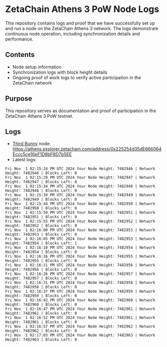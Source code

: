 # ZetaChain Athens 3 PoW Node Logs
This repository contains logs and proof that we have successfully set up and run a node on the ZetaChain Athens 3 network. The logs demonstrate continuous node operation, including synchronization details and performance.

## Contents
- Node setup information
- Synchronization logs with block height details
- Ongoing proof of work logs to verify active participation in the ZetaChain network

## Purpose
This repository serves as documentation and proof of participation in the ZetaChain Athens 3 PoW testnet.

## Logs

- [Third Bunny](https://thirdbunny.xyz/) node: https://athens.explorer.zetachain.com/address/0x225254d35dE666064Eccc5ce16eF1D8bF8D7b5EE
- Latest logs:
```
Fri Nov  1 02:15:24 PM UTC 2024 Your Node Height: 7482946 | Network Height: 7482946 | Blocks Left: 0
Fri Nov  1 02:15:29 PM UTC 2024 Your Node Height: 7482947 | Network Height: 7482947 | Blocks Left: 0
Fri Nov  1 02:15:34 PM UTC 2024 Your Node Height: 7482948 | Network Height: 7482948 | Blocks Left: 0
Fri Nov  1 02:15:39 PM UTC 2024 Your Node Height: 7482949 | Network Height: 7482949 | Blocks Left: 0
Fri Nov  1 02:15:44 PM UTC 2024 Your Node Height: 7482950 | Network Height: 7482950 | Blocks Left: 0
Fri Nov  1 02:15:50 PM UTC 2024 Your Node Height: 7482951 | Network Height: 7482951 | Blocks Left: 0
Fri Nov  1 02:15:55 PM UTC 2024 Your Node Height: 7482952 | Network Height: 7482952 | Blocks Left: 0
Fri Nov  1 02:16:00 PM UTC 2024 Your Node Height: 7482953 | Network Height: 7482953 | Blocks Left: 0
Fri Nov  1 02:16:05 PM UTC 2024 Your Node Height: 7482953 | Network Height: 7482954 | Blocks Left: 1
Fri Nov  1 02:16:10 PM UTC 2024 Your Node Height: 7482954 | Network Height: 7482954 | Blocks Left: 0
Fri Nov  1 02:16:16 PM UTC 2024 Your Node Height: 7482955 | Network Height: 7482955 | Blocks Left: 0
Fri Nov  1 02:16:21 PM UTC 2024 Your Node Height: 7482956 | Network Height: 7482956 | Blocks Left: 0
Fri Nov  1 02:16:26 PM UTC 2024 Your Node Height: 7482957 | Network Height: 7482957 | Blocks Left: 0
Fri Nov  1 02:16:31 PM UTC 2024 Your Node Height: 7482958 | Network Height: 7482958 | Blocks Left: 0
Fri Nov  1 02:16:37 PM UTC 2024 Your Node Height: 7482959 | Network Height: 7482959 | Blocks Left: 0
Fri Nov  1 02:16:42 PM UTC 2024 Your Node Height: 7482960 | Network Height: 7482960 | Blocks Left: 0
Fri Nov  1 02:16:47 PM UTC 2024 Your Node Height: 7482961 | Network Height: 7482961 | Blocks Left: 0
Fri Nov  1 02:16:52 PM UTC 2024 Your Node Height: 7482961 | Network Height: 7482961 | Blocks Left: 0
Fri Nov  1 02:16:57 PM UTC 2024 Your Node Height: 7482962 | Network Height: 7482962 | Blocks Left: 0
Fri Nov  1 02:17:03 PM UTC 2024 Your Node Height: 7482963 | Network Height: 7482963 | Blocks Left: 0
```
